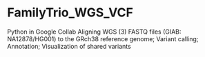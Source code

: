 # FamilyTrio_WGS_VCF
Python in Google Collab
Aligning WGS (3) FASTQ files (GIAB: NA12878/HG001) to the GRch38 reference genome; Variant calling; Annotation; Visualization of shared variants
